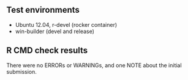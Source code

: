 ## Test environments
* Ubuntu 12.04, r-devel (rocker container)
* win-builder (devel and release)

## R CMD check results
There were no ERRORs or WARNINGs, and one NOTE about the initial submission.
